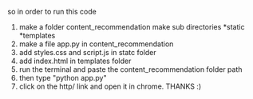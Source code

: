 so in order to run this code 
1. make a folder content_recommendation
make sub directories
*static
*templates
2. make a file app.py in content_recommendation
3. add styles.css and script.js in statc folder
4. add index.html in templates folder
5. run the terminal and paste the content_recommendation folder path
6. then type "python app.py"
7. click on the http/ link and open it in chrome. 
THANKS :)
